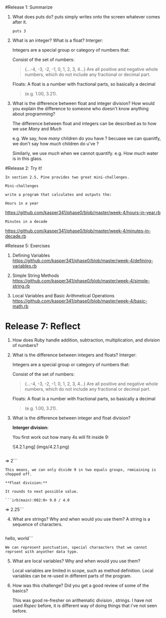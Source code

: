 #Release 1: Summarize

1. What does puts do?
    puts simply writes onto the screen whatever comes after it.

    `puts 3`
2. What is an integer? What is a float?
    Interger:

    Integers are a special group or category of numbers that:

    Consist of the set of numbers: 
    >{…-4, -3, -2, -1, 0, 1, 2, 3, 4…}
    Are all positive and negative whole numbers, which do not include any fractional or decimal part.

    Floats:
    A float is a number with fractional parts, so basically a decimal 
    >(e.g. 1.00, 3.21).
3.  What is the difference between float and integer division? How would you explain the difference to someone who doesn't know anything about programming?

    The difference between float and integers can be described as to how we use _Many_ and _Much_

    e.g. We say, how _many_ children do you have ? becuase we can quanitfy, we don't say how _much_ children do u've ?

    Similarly, we use _much_ when we cannot quantify. 
    e.g. How _much_ water is in this glass. 

#Release 2: Try it!

    In section 2.5, Pine provides two great mini-challenges.

    Mini-challenges

    write a program that calculates and outputs the:

    Hours in a year
https://github.com/kasper341/phase0/blob/master/week-4/hours-in-year.rb

    Minutes in a decade
https://github.com/kasper341/phase0/blob/master/week-4/minutes-in-decade.rb

#Release 5: Exercises
    
1. Defining Variables
    https://github.com/kasper341/phase0/blob/master/week-4/defining-variables.rb

2. Simple String Methods
    https://github.com/kasper341/phase0/blob/master/week-4/simple-string.rb
    
3. Local Variables and Basic Arithmetical Operations
    https://github.com/kasper341/phase0/blob/master/week-4/basic-math.rb

# Release 7: Reflect

1. How does Ruby handle addition, subtraction, multiplication, and division of numbers?
2. What is the difference between integers and floats?
    Interger:

    Integers are a special group or category of numbers that:

    Consist of the set of numbers: 
    >{…-4, -3, -2, -1, 0, 1, 2, 3, 4…}
    Are all positive and negative whole numbers, which do not include any fractional or decimal part.

    Floats:
    A float is a number with fractional parts, so basically a decimal 
    >(e.g. 1.00, 3.21).
3. What is the difference between integer and float division?
    
    **Interger division:**

    You first work out how many 4s will fit inside 9:

    ![4.2.1.png]
    (imgs/4.2.1.png)

    ```irb(main):001:0> 9 / 4
=> 2```

    This means, we can only divide 9 in two equals groups, remiaining is chopped off.
    
    **Float division:**

    It rounds to next possible value. 

    ```irb(main):002:0> 9.0 / 4.0
=> 2.25```


4. What are strings? Why and when would you use them?
    A string is a sequence of characters. 

    ```irb(main):007:0> puts "hello, world"
hello, world```
    
    We can represent punctuation, special charaacters that we cannot reprsent with anyother data type. 

5. What are local variables? Why and when would you use them?
    
    Local variables are limited in scope, such as method definition.
    Local variables can be re-used in different parts of the program.
6. How was this challenge? Did you get a good review of some of the basics?
    
    This was good re-fresher on arithematic division , strings. 
    I have not used _Rspec_ before, it is different way of doing things that i've not seen before.